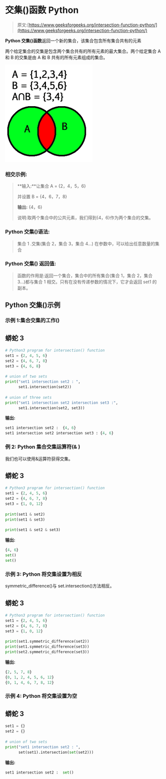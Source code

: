 # 交集()函数 Python

> 原文:[https://www.geeksforgeeks.org/intersection-function-python/](https://www.geeksforgeeks.org/intersection-function-python/)

**Python 交集()函数**返回一个新的集合，该集合包含所有集合共有的元素

两个给定集合的交集是包含两个集合共有的所有元素的最大集合。两个给定集合 A 和 B 的交集是由 A 和 B 共有的所有元素组成的集合。

![](img/4daffc2b030962d22cafbc3b8da5972d.png)

### **相交示例:**

> **输入:**让集合 A = {2，4，5，6}
> 
> 并设置 B = {4，6，7，8}
> 
> **输出:** {4，6}
> 
> 说明:取两个集合中的公共元素，我们得到{4，6}作为两个集合的交集。

### **Python 交集()语法:**

> 集合 1 .交集(集合 2，集合 3，集合 4…)
> 在参数中，可以给出任意数量的集合

### **Python 交集()** **返回值:**

> 函数的作用是:返回一个集合，集合中的所有集合(集合 1，集合 2，集合 3…)都与集合 1 相交。只有在没有传递参数的情况下，它才会返回 set1 的副本。

## **Python 交集()示例**

### 示例 1:集合交集的工作()

## 蟒蛇 3

```py
# Python3 program for intersection() function
set1 = {2, 4, 5, 6}
set2 = {4, 6, 7, 8}
set3 = {4, 6, 8}

# union of two sets
print("set1 intersection set2 : ",
      set1.intersection(set2))

# union of three sets
print("set1 intersection set2 intersection set3 :",
      set1.intersection(set2, set3))
```

**输出:**

```py
set1 intersection set2 :  {4, 6}
set1 intersection set2 intersection set3 : {4, 6}
```

### **例 2: Python 集合交集运算符(& )**

我们也可以使用&运算符获得交集。

## 蟒蛇 3

```py
# Python3 program for intersection() function
set1 = {2, 4, 5, 6}
set2 = {4, 6, 7, 8}
set3 = {1, 0, 12}

print(set1 & set2)
print(set1 & set3)

print(set1 & set2 & set3)
```

**输出:**

```py
{4, 6}
set()
set()
```

### 示例 3: Python 将交集设置为相反

symmetric_difference()与 set.intersection()方法相反。

## 蟒蛇 3

```py
# Python3 program for intersection() function
set1 = {2, 4, 5, 6}
set2 = {4, 6, 7, 8}
set3 = {1, 0, 12}

print(set1.symmetric_difference(set2))
print(set1.symmetric_difference(set3))
print(set2.symmetric_difference(set3))
```

**输出:**

```py
{2, 5, 7, 8}
{0, 1, 2, 4, 5, 6, 12}
{0, 1, 4, 6, 7, 8, 12}
```

### 示例 4: Python 将交集设置为空

## 蟒蛇 3

```py
set1 = {}
set2 = {}

# union of two sets
print("set1 intersection set2 : ",
      set(set1).intersection(set(set2)))
```

**输出:**

```py
set1 intersection set2 :  set()
```